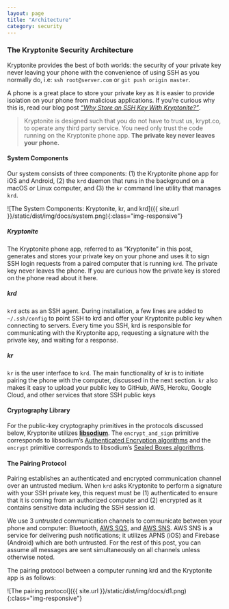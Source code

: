```yaml
---
layout: page
title: "Architecture"
category: security
---
```


### The Kryptonite Security Architecture
Kryptonite provides the best of both worlds: the security of your private key never leaving your phone with the convenience of using SSH as you normally do, i.e: `ssh root@server.com` or `git push origin master`. 

A phone is a great place to store your private key as it is easier to provide isolation on your phone from malicious applications. If you’re curious why this is, read our blog post [*“Why Store an SSH Key With Kryptonite?”*](https://blog.krypt.co/why-store-an-ssh-key-with-kryptonite-9f24c1f983d5).

> Kryptonite is designed such that you do not have to trust us, krypt.co, to operate any third party service. You need only trust the code running on the Kryptonite phone app. **The private key never leaves your phone.**

#### System Components
Our system consists of three components: (1) the Kryptonite phone app for iOS and Android, (2) the `krd` daemon that runs in the background on a macOS or Linux computer, and (3) the `kr` command line utility that manages `krd`.

![The System Components: Kryptonite, kr, and krd]({{ site.url }}/static/dist/img/docs/system.png){:class="img-responsive"}


##### Kryptonite
The Kryptonite phone app, referred to as “Kryptonite” in this post, generates and stores your private key on your phone and uses it to sign SSH login requests from a paired computer that is running `krd`. The private key never leaves the phone. If you are curious how the private key is stored on the phone read about it here.

##### krd
`krd` acts as an SSH agent. During installation, a few lines are added to `~/.ssh/config` to point SSH to krd and offer your Kryptonite public key when connecting to servers. Every time you SSH, krd is responsible for communicating with the Kryptonite app, requesting a signature with the private key, and waiting for a response.

##### kr
`kr` is the user interface to `krd`. The main functionality of kr is to initiate pairing the phone with the computer, discussed in the next section. `kr` also makes it easy to upload your public key to GitHub, AWS, Heroku, Google Cloud, and other services that store SSH public keys

#### Cryptography Library
For the public-key cryptography primitives in the protocols discussed below, Kryptonite utilizes [**libsodium**](https://download.libsodium.org/doc/). The `encrypt_and_sign` primitive corresponds to libsodium’s [Authenticated Encryption algorithms](https://download.libsodium.org/doc/public-key_cryptography/authenticated_encryption.html) and the `encrypt` primitive corresponds to libsodium’s [Sealed Boxes algorithms](https://download.libsodium.org/doc/public-key_cryptography/sealed_boxes.html).

#### The Pairing Protocol
Pairing establishes an authenticated and encrypted communication channel over an untrusted medium.
When `krd` asks Kryptonite to perform a signature with your SSH private key, this request must be (1) authenticated to ensure that it is coming from an authorized computer and (2) encrypted as it contains sensitive data including the SSH session id.

We use 3 *untrusted* communication channels to communicate between your phone and computer: Bluetooth, [AWS SQS](https://aws.amazon.com/sqs/), and [AWS SNS](https://aws.amazon.com/sns). AWS SNS is a service for delivering push notifications; it utilizes APNS (iOS) and Firebase (Android) which are both untrusted. For the rest of this post, you can assume all messages are sent simultaneously on all channels unless otherwise noted.

The pairing protocol between a computer running krd and the Kryptonite app is as follows:

![The pairing protocol]({{ site.url }}/static/dist/img/docs/d1.png){:class="img-responsive"}
